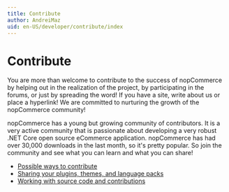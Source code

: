```yaml
---
title: Contribute
author: AndreiMaz
uid: en-US/developer/contribute/index
---
```


# Contribute

You are more than welcome to contribute to the success of nopCommerce by helping out in the realization of the project, by participating in the forums, or just by spreading the word! If you have a site, write about us or place a hyperlink! We are committed to nurturing the growth of the nopCommerce community!

nopCommerce has a young but growing community of contributors. It is a very active community that is passionate about developing a very robust .NET Core open source eCommerce application. nopCommerce has had over 30,000 downloads in the last month, so it's pretty popular. So join the community and see what you can learn and what you can share!

* [Possible ways to contribute](xref:en-US/developer/contribute/possible-ways)
* [Sharing your plugins, themes, and language packs](xref:en-US/developer/contribute/sharing)
* [Working with source code and contributions](xref:en-US/developer/contribute/source-code)